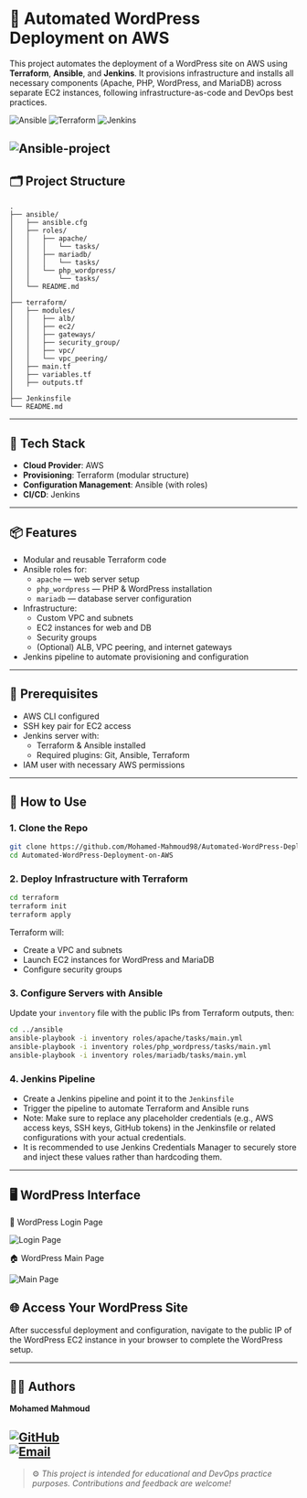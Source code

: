 
# 🚀 Automated WordPress Deployment on AWS

This project automates the deployment of a WordPress site on AWS using **Terraform**, **Ansible**, and **Jenkins**. It provisions infrastructure and installs all necessary components (Apache, PHP, WordPress, and MariaDB) across separate EC2 instances, following infrastructure-as-code and DevOps best practices.

![Ansible](https://img.shields.io/badge/Ansible-%231A1918.svg?style=for-the-badge&logo=ansible&logoColor=white)
![Terraform](https://img.shields.io/badge/Terraform-%235835CC.svg?style=for-the-badge&logo=terraform&logoColor=white)
![Jenkins](https://img.shields.io/badge/Jenkins-%232C5263.svg?style=for-the-badge&logo=jenkins&logoColor=white)

![Ansible-project](https://github.com/user-attachments/assets/fedd6659-6dfa-4012-b052-b5b4d75351e5)
---

## 🗂️ Project Structure

```
.
├── ansible/
│   ├── ansible.cfg
│   ├── roles/
│   │   ├── apache/
│   │   │   └── tasks/
│   │   ├── mariadb/
│   │   │   └── tasks/
│   │   └── php_wordpress/
│   │       └── tasks/
│   └── README.md
│
├── terraform/
│   ├── modules/
│   │   ├── alb/
│   │   ├── ec2/
│   │   ├── gateways/
│   │   ├── security_group/
│   │   ├── vpc/
│   │   └── vpc_peering/
│   ├── main.tf
│   ├── variables.tf
│   ├── outputs.tf
│
├── Jenkinsfile
└── README.md
```

---

## 🧰 Tech Stack

- **Cloud Provider**: AWS  
- **Provisioning**: Terraform (modular structure)  
- **Configuration Management**: Ansible (with roles)  
- **CI/CD**: Jenkins  

---

## 📦 Features

- Modular and reusable Terraform code
- Ansible roles for:
  - `apache` — web server setup
  - `php_wordpress` — PHP & WordPress installation
  - `mariadb` — database server configuration
- Infrastructure:
  - Custom VPC and subnets
  - EC2 instances for web and DB
  - Security groups
  - (Optional) ALB, VPC peering, and internet gateways
- Jenkins pipeline to automate provisioning and configuration

---

## 🔧 Prerequisites

- AWS CLI configured
- SSH key pair for EC2 access
- Jenkins server with:
  - Terraform & Ansible installed
  - Required plugins: Git, Ansible, Terraform
- IAM user with necessary AWS permissions

---

## 🚀 How to Use

### 1. Clone the Repo

```bash
git clone https://github.com/Mohamed-Mahmoud98/Automated-WordPress-Deployment-on-AWS.git
cd Automated-WordPress-Deployment-on-AWS
```

### 2. Deploy Infrastructure with Terraform

```bash
cd terraform
terraform init
terraform apply
```

Terraform will:
- Create a VPC and subnets
- Launch EC2 instances for WordPress and MariaDB
- Configure security groups

### 3. Configure Servers with Ansible

Update your `inventory` file with the public IPs from Terraform outputs, then:

```bash
cd ../ansible
ansible-playbook -i inventory roles/apache/tasks/main.yml
ansible-playbook -i inventory roles/php_wordpress/tasks/main.yml
ansible-playbook -i inventory roles/mariadb/tasks/main.yml
```

### 4. Jenkins Pipeline

- Create a Jenkins pipeline and point it to the `Jenkinsfile`
- Trigger the pipeline to automate Terraform and Ansible runs
- Note: Make sure to replace any placeholder credentials (e.g., AWS access keys, SSH keys, GitHub tokens) in the Jenkinsfile or related configurations with your actual credentials.
- It is recommended to use Jenkins Credentials Manager to securely store and inject these values rather than hardcoding them.
---

## 🖥️ WordPress Interface
🔐 WordPress Login Page

![Login Page](https://github.com/user-attachments/assets/5c312343-cea8-4168-85fb-c42d5a07745c)

🏠 WordPress Main Page

![Main Page](https://github.com/user-attachments/assets/3b27ce7a-aa6c-4e00-bf6d-9877af8b184a)

## 🌐 Access Your WordPress Site

After successful deployment and configuration, navigate to the public IP of the WordPress EC2 instance in your browser to complete the WordPress setup.

---



## 👨‍💻 Authors

**Mohamed Mahmoud**

[![GitHub](https://img.shields.io/badge/GitHub-Mohamed--Mahmoud-blue)](https://github.com/Mohamed-Mahmoud98)  
[![Email](https://img.shields.io/badge/Email-mohamedmahmoud6498%40gmail.com-red)](mailto:mohamedmahmoud6498@gmail.com)
---

> ⚙️ *This project is intended for educational and DevOps practice purposes. Contributions and feedback are welcome!*
